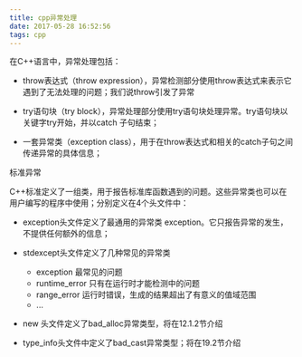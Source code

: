 ```yaml
---
title: cpp异常处理
date: 2017-05-28 16:52:56
tags: cpp
---
```


在C++语言中，异常处理包括：

+ throw表达式（throw expression），异常检测部分使用throw表达式来表示它遇到了无法处理的问题；我们说throw引发了异常

+ try语句块（try block），异常处理部分使用try语句块处理异常。try语句块以关键字try开始，并以catch 子句结束；

+ 一套异常类（exception class），用于在throw表达式和相关的catch子句之间传递异常的具体信息；

标准异常

C++标准定义了一组类，用于报告标准库函数遇到的问题。这些异常类也可以在用户编写的程序中使用；分别定义在4个头文件中：

+ exception头文件定义了最通用的异常类 exception。它只报告异常的发生，不提供任何额外的信息；
+ stdexcept头文件定义了几种常见的异常类
    + exception 最常见的问题
    + runtime_error 只有在运行时才能检测中的问题
    + range_error 运行时错误，生成的结果超出了有意义的值域范围
    + ...

+ new 头文件定义了bad_alloc异常类型，将在12.1.2节介绍
+ type_info头文件中定义了bad_cast异常类型；将在19.2节介绍

